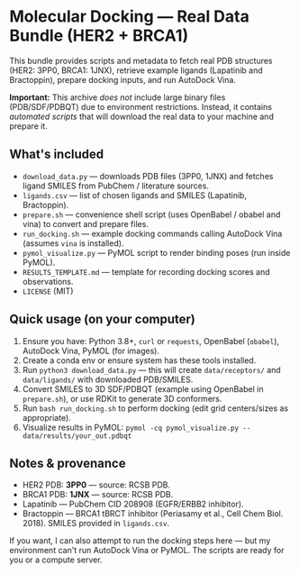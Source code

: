 # Molecular Docking — Real Data Bundle (HER2 + BRCA1)

This bundle provides scripts and metadata to fetch real PDB structures (HER2: 3PP0, BRCA1: 1JNX),
retrieve example ligands (Lapatinib and Bractoppin), prepare docking inputs, and run AutoDock Vina.

**Important:** This archive *does not* include large binary files (PDB/SDF/PDBQT) due to environment restrictions.
Instead, it contains *automated scripts* that will download the real data to your machine and prepare it.

## What's included
- `download_data.py` — downloads PDB files (3PP0, 1JNX) and fetches ligand SMILES from PubChem / literature sources.
- `ligands.csv` — list of chosen ligands and SMILES (Lapatinib, Bractoppin).
- `prepare.sh` — convenience shell script (uses OpenBabel / obabel and vina) to convert and prepare files.
- `run_docking.sh` — example docking commands calling AutoDock Vina (assumes `vina` is installed).
- `pymol_visualize.py` — PyMOL script to render binding poses (run inside PyMOL).
- `RESULTS_TEMPLATE.md` — template for recording docking scores and observations.
- `LICENSE` (MIT)

## Quick usage (on your computer)
1. Ensure you have: Python 3.8+, `curl` or `requests`, OpenBabel (`obabel`), AutoDock Vina, PyMOL (for images).
2. Create a conda env or ensure system has these tools installed.
3. Run `python3 download_data.py` — this will create `data/receptors/` and `data/ligands/` with downloaded PDB/SMILES.
4. Convert SMILES to 3D SDF/PDBQT (example using OpenBabel in `prepare.sh`), or use RDKit to generate 3D conformers.
5. Run `bash run_docking.sh` to perform docking (edit grid centers/sizes as appropriate).
6. Visualize results in PyMOL: `pymol -cq pymol_visualize.py -- data/results/your_out.pdbqt`

## Notes & provenance
- HER2 PDB: **3PP0** — source: RCSB PDB.
- BRCA1 PDB: **1JNX** — source: RCSB PDB.
- Lapatinib — PubChem CID 208908 (EGFR/ERBB2 inhibitor).
- Bractoppin — BRCA1 tBRCT inhibitor (Periasamy et al., Cell Chem Biol. 2018). SMILES provided in `ligands.csv`.

If you want, I can also attempt to run the docking steps here — but my environment can't run AutoDock Vina or PyMOL. The scripts are ready for you or a compute server.
